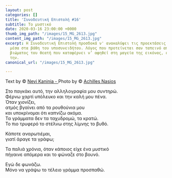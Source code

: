 ```yaml
---
layout: post
categories: []
title: 'Συνοδευτική Επιστολή #16'
subtitle: Το μυστικό
date: 2020-03-16 23:00:00 +0000
thumb_img_path: "/images/15_MG_2613.jpg"
content_img_path: "/images/15_MG_2613.jpg"
excerpt: Η Συνοδευτική Επιστολή προσδοκά ν' ανακαλύψει τις προεκτάσεις της εικόνας
  μέσα στα βάθη του υποσυνειδήτου. Λόγος που προτείνεται σαν ταπεινό απαύγασμα του
  βιώματος του θεατή που καταφέρνει ν’ αφηθεί στη μαγεία της εικόνας, επαναδημιουργώντας
  την.
canonical_url: "/images/15_MG_2613.jpg"

---
```

Text by © <a href="https://www.facebook.com/nevi.kaninia" target="blank">Nevi Kaninia - </a>Photo by © <a href="https://anikon.org/" target="blank">Achilles Nasios</a>

Στο παγκάκι αυτό, την αλληλογραφία μου συντηρώ.  
Φέρνω χαρτί υπόλευκο και την καλή μου πένα.  
Όταν χιονίζει,  
ατμός βγαίνει από τα ρουθούνια μου  
και υποκρίνομαι ότι καπνίζω ακόμα.  
Τα γράμματα δεν τα ταχυδρομώ, τα κρατώ.  
Το πιο τρυφερό το στέλνω στης λίμνης το βυθό.

Κάποτε αναρωτιέμαι,   
γιατί άραγε τα γράφω;

Τα παλιά χρόνια, όταν κάποιος είχε ένα μυστικό  
πήγαινε απόμερα και το φώναζε στο βουνό.

Εγώ δε φωνάζω.  
Μόνο να γράψω το τέλειο γράμμα προσπαθώ.